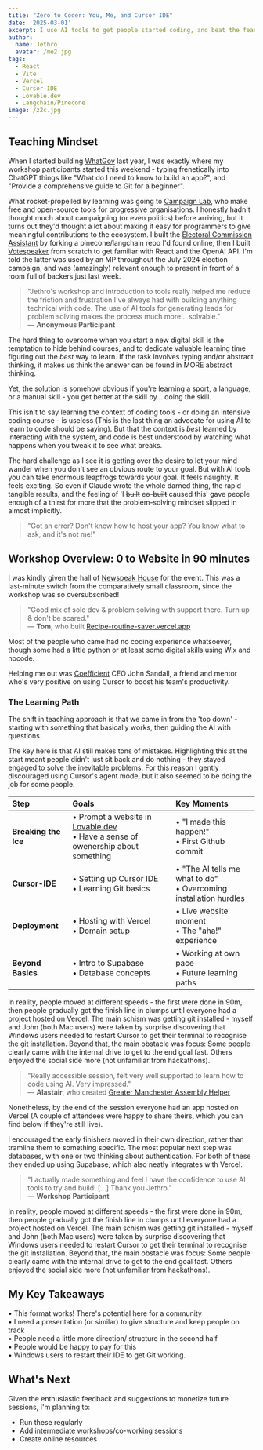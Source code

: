 ```yaml
---
title: "Zero to Coder: You, Me, and Cursor IDE"
date: '2025-03-01'
excerpt: I use AI tools to get people started coding, and beat the fear of complexity
author:
  name: Jethro
  avatar: /me2.jpg
tags:
  - React
  - Vite
  - Vercel
  - Cursor-IDE
  - Lovable.dev
  - Langchain/Pinecone
image: /z2c.jpg
---
```


## Teaching Mindset

When I started building [WhatGov](https://whatgov.co.uk) last year, I was exactly where my workshop participants started this weekend - typing frenetically into ChatGPT things like "What do I need to know to build an app?", and "Provide a comprehensive guide to Git for a beginner".

What rocket-propelled by learning was going to [Campaign Lab](campaignlab.uk), who make free and open-source tools for progressive organisations. I honestly hadn't thought much about campaigning (or even politics) before arriving, but it turns out they'd thought a lot about making it easy for programmers to give meaningful contributions to the ecosystem. I built the [Electoral Commission Assistant](https://ec.civita.co.uk/) by forking a pinecone/langchain repo I'd found online, then I built [Votespeaker](votespeaker.civita.co.uk) from scratch to get familiar with React and the OpenAI API. I'm told the latter was used by an MP throughout the July 2024 election campaign, and was (amazingly) relevant enough to present in front of a room full of backers just last week. 

<div class="testimonial-right">

> "Jethro's workshop and introduction to tools really helped me reduce the friction and frustration I've always had with building anything technical with code. The use of AI tools for generating leads for problem solving makes the process much more… solvable."  
> — **Anonymous Participant**

</div>

The hard thing to overcome when you start a new digital skill is the temptation to hide behind courses, and to dedicate valuable learning time figuring out the *best* way to learn. If the task involves typing and/or abstract thinking, it makes us think the answer can be found in MORE abstract thinking. 

Yet, the solution is somehow obvious if you're learning a sport, a language, or a manual skill - you get better at the skill by... doing the skill. 

This isn't to say learning the context of coding tools - or doing an intensive coding course - is useless (This is the last thing an advocate for using AI to learn to code should be saying). But that the context is *best* learned by interacting with the system, and code is best understood by watching what happens when you tweak it to see what breaks. 

The hard challenge as I see it is getting over the desire to let your mind wander when you don't see an obvious route to your goal. But with AI tools you can take enormous leapfrogs towards your goal. It feels naughty. It feels exciting. So even if Claude wrote the whole darned thing, the rapid tangible results, and the feeling of 'I ~~built~~ ~~co-built~~ caused this' gave people enough of a thirst for more that the problem-solving mindset slipped in almost implicitly. 

> "Got an error? Don't know how to host your app? You know what to ask, and it's not me!"

## Workshop Overview: 0 to Website in 90 minutes

I was kindly given the hall of [Newspeak House](https://newspeak.house) for the event. This was a last-minute switch from the comparatively small classroom, since the workshop was so oversubscribed!

<div class="testimonial-left">

> "Good mix of solo dev & problem solving with support there. Turn up & don't be scared."  
> — **Tom**, who built [Recipe-routine-saver.vercel.app](https://recipe-routine-saver.vercel.app)

</div>

Most of the people who came had no coding experience whatsoever, though some had a little python or at least some digital skills using Wix and nocode. 

Helping me out was [Coefficient](coefficient.ai) CEO John Sandall, a friend and mentor who's very positive on using Cursor to boost his team's productivity. 

<div class="learning-path">

### The Learning Path

The shift in teaching approach is that we came in from the 'top down' - starting with something that basically works, then guiding the AI with questions. 

The key here is that AI still makes tons of mistakes. Highlighting this at the start meant people didn't just sit back and do nothing - they stayed engaged to solve the inevitable problems. For this reason I gently discouraged using Cursor's agent mode, but it also seemed to be doing the job for some people.

| Step | Goals | Key Moments |
|:------|:------|:-----------|
| **Breaking the Ice** | • Prompt a website in [Lovable.dev](https://lovable.dev)<br>• Have a sense of owenership about something | • "I made this happen!"<br>• First Github commit |
| **Cursor-IDE** | • Setting up Cursor IDE<br>• Learning Git basics | • "The AI tells me what to do"<br>• Overcoming installation hurdles   |
| **Deployment** | • Hosting with Vercel<br>• Domain setup | • Live website moment<br>• The "aha!" experience |
| **Beyond Basics** | • Intro to Supabase<br>• Database concepts | • Working at own pace<br>• Future learning paths |

In reality, people moved at different speeds - the first were done in 90m, then people gradually got the finish line in clumps until everyone had a project hosted on Vercel. The main schism was getting git installed - myself and John (both Mac users) were taken by surprise discovering that Windows users needed to restart Cursor to get their terminal to recognise the git installation. Beyond that, the main obstacle was focus: Some people clearly came with the internal drive to get to the end goal fast. Others enjoyed the social side more (not unfamiliar from hackathons). 

<div class="testimonial-right">

> "Really accessible session, felt very well supported to learn how to code using AI. Very impressed."  
> — **Alastair**, who created [Greater Manchester Assembly Helper](https://greater-manchester-assembly-helper.vercel.app/#)

</div>

Nonetheless, by the end of the session everyone had an app hosted on Vercel (A couple of attendees were happy to share theirs, which you can find below if they're still live).

I encouraged the early finishers moved in their own direction, rather than tramline them to something specific. The most popular next step was databases, with one or two thinking about authentication. For both of these they ended up using Supabase, which also neatly integrates with Vercel. 

</div>

<div class="testimonial-left">

> "I actually made something and feel I have the confidence to use AI tools to try and build! [...] Thank you Jethro."  
> — **Workshop Participant**

</div>

In reality, people moved at different speeds - the first were done in 90m, then people gradually got the finish line in clumps until everyone had a project hosted on Vercel. The main schism was getting git installed - myself and John (both Mac users) were taken by surprise discovering that Windows users needed to restart Cursor to get their terminal to recognise the git installation. Beyond that, the main obstacle was focus: Some people clearly came with the internal drive to get to the end goal fast. Others enjoyed the social side more (not unfamiliar from hackathons). 

## My Key Takeaways 

• This format works! There's potential here for a community<br>• I need a presentation (or similar) to give structure and keep people on track<br>• People need a little more direction/ structure in the second half<br>• People would be happy to pay for this<br>• Windows users to restart their IDE to get Git working.

## What's Next

Given the enthusiastic feedback and suggestions to monetize future sessions, I'm planning to:
- Run these regularly
- Add intermediate workshops/co-working sessions
- Create online resources